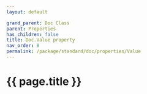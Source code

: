 ```yaml
---
layout: default

grand_parent: Doc Class
parent: Properties
has_children: false
title: Doc.Value property
nav_order: 8
permalink: /package/standard/doc/properties/Value
---
```

# {{ page.title }}




